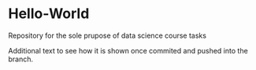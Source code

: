# Hello-World
Repository for the sole prupose of data science course tasks

Additional text to see how it is shown once commited and pushed into the branch.
